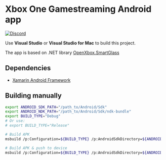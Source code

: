 # Xbox One Gamestreaming Android app

[![Discord](https://img.shields.io/badge/discord-OpenXbox-blue.svg)](https://discord.gg/E8kkJhQ)

Use **Visual Studio** or **Visual Studio for Mac** to build this project.

The app is based on .NET library [OpenXbox.SmartGlass](https://github.com/OpenXbox/xbox-smartglass-csharp)

## Dependencies

- [Xamarin Android Framework](https://docs.microsoft.com/en-us/xamarin/android/)

## Building manually

```bash
export ANDROID_SDK_PATH="/path_to/Android/Sdk"
export ANDROID_NDK_PATH="/path_to/Android/Sdk/ndk-bundle"
export BUILD_TYPE="Debug"
# Or use:
# export BUILD_TYPE="Release"

# Build APK
msbuild /p:Configuration=${BUILD_TYPE} /p:AndroidSdkDirectory=${ANDROID_SDK_PATH} /t:package

# Build APK & push to device
msbuild /p:Configuration=${BUILD_TYPE} /p:AndroidSdkDirectory=${ANDROID_SDK_PATH} /t:install
```
